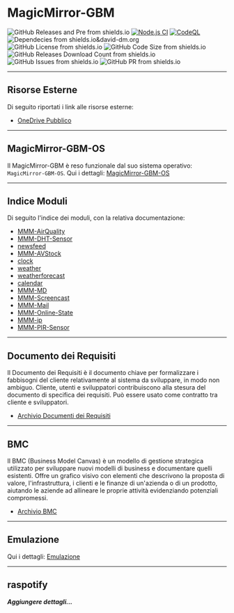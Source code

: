 # MagicMirror-GBM

![GitHub Releases and Pre from shields.io](https://img.shields.io/github/v/release/AndreaGrandieri/MagicMirror-GBM?include_prereleases)
[![Node.js CI](https://github.com/AndreaGrandieri/MagicMirror-GBM/actions/workflows/node.js.yml/badge.svg)](https://github.com/AndreaGrandieri/MagicMirror-GBM/actions/workflows/node.js.yml)
[![CodeQL](https://github.com/AndreaGrandieri/MagicMirror-GBM/actions/workflows/codeql-analysis.yml/badge.svg)](https://github.com/AndreaGrandieri/MagicMirror-GBM/actions/workflows/codeql-analysis.yml)
![Dependecies from shields.io&david-dm.org](https://img.shields.io/david/AndreaGrandieri/MagicMirror-GBM?path=src)
![GitHub License from shields.io](https://img.shields.io/github/license/AndreaGrandieri/MagicMirror-GBM)
![GitHub Code Size from shields.io](https://img.shields.io/github/languages/code-size/AndreaGrandieri/MagicMirror-GBM)
![GitHub Releases Download Count from shields.io](https://img.shields.io/github/downloads/AndreaGrandieri/MagicMirror-GBM/total)
![GitHub Issues from shields.io](https://img.shields.io/github/issues/AndreaGrandieri/MagicMirror-GBM)
![GitHub PR from shields.io](https://img.shields.io/github/issues-pr/AndreaGrandieri/MagicMirror-GBM)

---

## Risorse Esterne

Di seguito riportati i link alle risorse esterne:

- [OneDrive Pubblico](https://1drv.ms/u/s!AmstWNn8EkEuhJJGwNbAYBMuLQ6aEQ?e=HI0WOz)

---

## MagicMirror-GBM-OS

Il MagicMirror-GBM è reso funzionale dal suo sistema operativo: `MagicMirror-GBM-OS`.
Qui i dettagli: [MagicMirror-GBM-OS](pages/MagicMirror-GBM-OS.md)

---

## Indice Moduli

Di seguito l'indice dei moduli, con la relativa documentazione:

- [MMM-AirQuality](pages/DocumentazioneModuli/MMM-AirQuality/MMM-AirQuality.md)
- [MMM-DHT-Sensor](pages/DocumentazioneModuli/MMM-DHT-Sensor/MMM-DHT-Sensor.md)
- [newsfeed](pages/DocumentazioneModuli/newsfeed/newsfeed.md)
- [MMM-AVStock](pages/DocumentazioneModuli/MMM-AVStock/MMM-AVStock.md)
- [clock](pages/DocumentazioneModuli/clock/clock.md)
- [weather](pages/DocumentazioneModuli/weather/weather.md)
- [weatherforecast](pages/DocumentazioneModuli/weatherforecast/weatherforecast.md)
- [calendar](pages/DocumentazioneModuli/calendar/calendar.md)
- [MMM-MD](pages/DocumentazioneModuli/MMM-MD/MMM-MD.md)
- [MMM-Screencast](pages/DocumentazioneModuli/MMM-Screencast/MMM-Screencast.md)
- [MMM-Mail](pages/DocumentazioneModuli/MMM-Mail/MMM-Mail.md)
- [MMM-Online-State](pages/DocumentazioneModuli/MMM-Online-State/MMM-Online-State.md)
- [MMM-ip](pages/DocumentazioneModuli/MMM-ip/MMM-ip.md)
- [MMM-PIR-Sensor](pages/DocumentazioneModuli/MMM-PIR-Sensor/MMM-PIR-Sensor.md)

---

## Documento dei Requisiti

Il Documento dei Requisiti è il documento chiave per formalizzare i fabbisogni del cliente relativamente al sistema da sviluppare, in modo non ambiguo. Cliente, utenti e sviluppatori contribuiscono alla stesura del documento di specifica dei requisiti. Può essere usato come contratto tra cliente e sviluppatori.

- [Archivio Documenti dei Requisiti](pages/ArchivioDocumentiDeiRequisiti.md)

---

## BMC

Il BMC (Business Model Canvas) è un modello di gestione strategica utilizzato per sviluppare nuovi modelli di business e documentare quelli esistenti. Offre un grafico visivo con elementi che descrivono la proposta di valore, l'infrastruttura, i clienti e le finanze di un'azienda o di un prodotto, aiutando le aziende ad allineare le proprie attività evidenziando potenziali compromessi.

- [Archivio BMC](pages/ArchivioBMC.md)

---

## Emulazione

Qui i dettagli: [Emulazione](pages/Emulazione.md)

---

## raspotify

___Aggiungere dettagli...___
